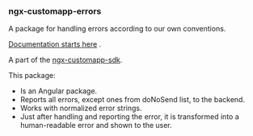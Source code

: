 ### ngx-customapp-errors

A package for handling errors according to our own conventions.

[Documentation starts here](https://custom-app.github.io/ngx-customapp-sdk/modules/ngx_customapp_errors.html)
.

A part of the [ngx-customapp-sdk](https://custom-app.github.io/ngx-customapp-sdk/).

This package:

- Is an Angular package.
- Reports all errors, except ones from doNoSend list, to the backend.
- Works with normalized error strings.
- Just after handling and reporting the error, it is transformed into a human-readable error and shown to the user.
